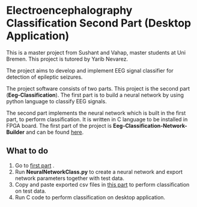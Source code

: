 # Electroencephalography Classification Second Part (Desktop Application)

This is a master project from Sushant and Vahap, master students at Uni Bremen. This project is tutored by Yarib Nevarez.

The project aims to develop and implement EEG signal classifier for detection of epileptic seizures.

The project software consists of two parts. This project is the second part (**Eeg-Classification**). The first part is to build a neural network by using python language to classify EEG signals.  

The second part implements the neural network which is built in the first part, to perform classification. It is written in C language to be installed in FPGA board. The first part of the project is **Eeg-Classification-Network-Builder** and can be found [here](https://gitlab.com/abdulvahap/eeg-classification-network-builder).

## What to do 

1. Go to [first part](https://gitlab.com/abdulvahap/eeg-classification-network-builder) .
2. Run **NeuralNetworkClass.py** to create a neural network and export network parameters together with test data.
3. Copy and paste exported csv files in [this part](https://gitlab.com/abdulvahap/eeg-classification) to perform classification on test data.
4. Run C code to perform classification on desktop application.